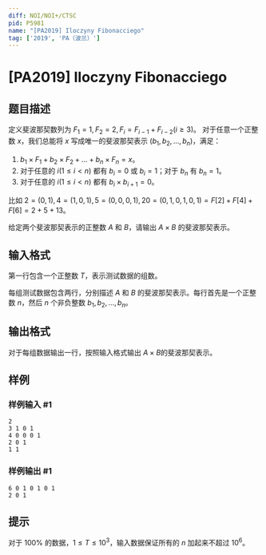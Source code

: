 ```yaml
---
diff: NOI/NOI+/CTSC
pid: P5981
name: "[PA2019] Iloczyny Fibonacciego"
tag: ['2019', 'PA（波兰）']
---
```

# [PA2019] Iloczyny Fibonacciego
## 题目描述

定义斐波那契数列为 $F_1=1,F_2=2,F_i=F_{i-1}+F_{i-2}(i\ge 3)$。
对于任意一个正整数 $x$，我们总能将 $x$ 写成唯一的斐波那契表示 $(b_1,b_2,...,b_n)$，满足：

1. $b_1\times F_1+b_2\times F_2+...+b_n\times F_n=x$。
2. 对于任意的 $i(1\le i<n)$ 都有 $b_i=0$ 或 $b_i=1$；对于 $b_n$ 有 $b_n=1$。
3. 对于任意的 $i(1\le i<n)$ 都有 $b_i\times b_{i+1}=0$。

比如 $2=(0,1),4=(1,0,1),5=(0,0,0,1),20=(0,1,0,1,0,1)=F[2]+F[4]+F[6]=2+5+13$。

给定两个斐波那契表示的正整数 $A$ 和 $B$，请输出 $A\times B$ 的斐波那契表示。
## 输入格式

第一行包含一个正整数 $T$，表示测试数据的组数。

每组测试数据包含两行，分别描述 $A$ 和 $B$ 的斐波那契表示。每行首先是一个正整数 $n$，然后 $n$ 个非负整数 $b_1,b_2,...,b_n$。

## 输出格式

对于每组数据输出一行，按照输入格式输出 $A\times B$的斐波那契表示。
## 样例

### 样例输入 #1
```
2
3 1 0 1
4 0 0 0 1
2 0 1
1 1
```
### 样例输出 #1
```
6 0 1 0 1 0 1
2 0 1
```
## 提示

对于 $100\%$ 的数据，$1\le T\le 10^3$，输入数据保证所有的 $n$ 加起来不超过 $10^6$。
